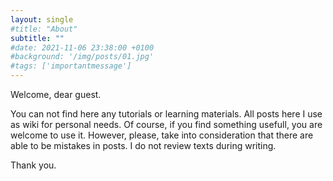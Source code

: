 ```yaml
---
layout: single
#title: "About"
subtitle: ""
#date: 2021-11-06 23:38:00 +0100
#background: '/img/posts/01.jpg'
#tags: ['importantmessage']
---
```


Welcome, dear guest. 

You can not find here any tutorials or learning materials. All posts here I use as wiki for personal needs. Of course, if you find something usefull, you are welcome to use it. However, please, take into consideration that there are able to be mistakes in posts. I do not review texts during writing. 

Thank you.


